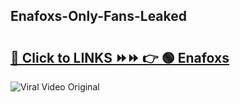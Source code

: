 
 ## Enafoxs-Only-Fans-Leaked

# <h2><a href="https://clipsfans.com/Enafoxs&ref=git">🔗 Click to LINKS ⏩⏩ 👉 🟢 Enafoxs </a></h2>

<a href="https://clipsfans.com/Enafoxs&ref=git" rel="nofollow" data-target="animated-image.originalLink"><img src="https://i.ibb.co.com/xMMVF88/686577567.gif" alt="Viral Video Original" style="max-width: 100%; display: inline-block;" data-target="animated-image.originalImage"></a>

